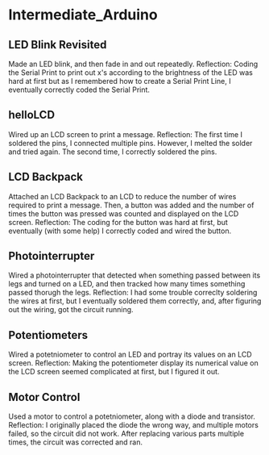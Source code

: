 # Intermediate_Arduino
## LED Blink Revisited
Made an LED blink, and then fade in and out repeatedly. Reflection: Coding the Serial Print to print out x's according to the brightness of the LED was hard at first but as I remembered how to create a Serial Print Line, I eventually correctly coded the Serial Print.
## helloLCD
Wired up an LCD screen to print a message. Reflection: The first time I soldered the pins, I connected multiple pins. However, I melted the solder and tried again. The second time, I correctly soldered the pins.
## LCD Backpack
Attached an LCD Backpack to an LCD to reduce the number of wires required to print a message. Then, a button was added and the number of times the button was pressed was counted and displayed on the LCD screen. Reflection: The coding for the button was hard at first, but eventually (with some help) I correctly coded and wired the button.
## Photointerrupter
Wired a photointerrupter that detected when something passed between its legs and turned on a LED, and then tracked how many times something passed thorugh the legs. Reflection: I had some trouble correclty soldering the wires at first, but I eventually soldered them correctly, and, after figuring out the wiring, got the circuit running.
## Potentiometers
Wired a potetniometer to control an LED and portray its values on an LCD screen. Reflection: Making the potentiometer display its numerical value on the LCD screen seemed complicated at first, but I figured it out. 
## Motor Control
Used a motor to control a potetniometer, along with a diode and transistor. Reflection: I originally placed the diode the wrong way, and multiple motors failed, so the circuit did not work. After replacing various parts multiple times, the circuit was corrected and ran.

